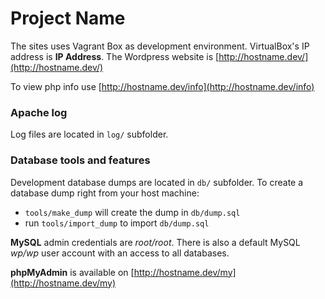 # Project Name

The sites uses Vagrant Box as development environment.
VirtualBox's IP address is **IP Address**.
The Wordpress website is [http://hostname.dev/](http://hostname.dev/)

To view php info use [http://hostname.dev/info](http://hostname.dev/info)

### Apache log

Log files are located in `log/` subfolder.

### Database tools and features

Development database dumps are located in `db/` subfolder. To create a database dump right from your host machine:
- `tools/make_dump` will create the dump in `db/dump.sql`
- run `tools/import_dump` to import `db/dump.sql`

**MySQL** admin credentials are *root/root*. There is also a default MySQL *wp/wp* user account with an access to all databases.

**phpMyAdmin** is available on [http://hostname.dev/my](http://hostname.dev/my)
